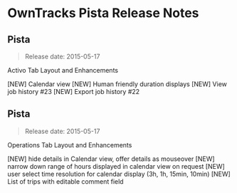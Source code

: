 OwnTracks Pista Release Notes
=============================

## Pista
>Release date: 2015-05-17 

Activo Tab Layout and Enhancements

[NEW] Calendar view
[NEW] Human friendly duration displays
[NEW] View job history #23
[NEW] Export job history #22

## Pista
>Release date: 2015-05-17 

Operations Tab Layout and Enhancements

[NEW] hide details in Calendar view, offer details as mouseover
[NEW] narrow down range of hours displayed in calendar view on request
[NEW] user select time resolution for calendar display (3h, 1h, 15min, 10min)
[NEW] List of trips with editable comment field



